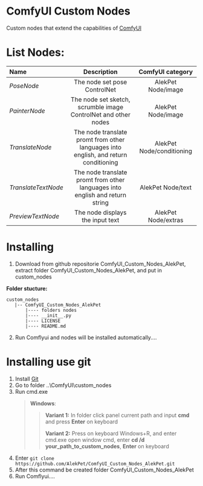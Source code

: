 # ComfyUI Custom Nodes

Custom nodes that extend the capabilities of [ComfyUI](https://github.com/comfyanonymous/ComfyUI)

# List Nodes:

| Name                |                                     Description                                     |     ComfyUI category      |
| :------------------ | :---------------------------------------------------------------------------------: | :-----------------------: |
| _PoseNode_          |                            The node set pose ControlNet                             |    AlekPet Node/image     |
| _PainterNode_       |           The node set sketch, scrumble image ControlNet and other nodes            |    AlekPet Node/image     |
| _TranslateNode_     | The node translate promt from other languages into english, and return conditioning | AlekPet Node/conditioning |
| _TranslateTextNode_ |    The node translate promt from other languages into english and return string     |     AlekPet Node/text     |
| _PreviewTextNode_   |                          The node displays the input text                           |    AlekPet Node/extras    |

# Installing

1. Download from github repositorie ComfyUI_Custom_Nodes_AlekPet, extract folder ComfyUI_Custom_Nodes_AlekPet, and put in custom_nodes

**Folder stucture:**

```
custom_nodes
   |-- ComfyUI_Custom_Nodes_AlekPet
       |---- folders nodes
       |---- __init__.py
       |---- LICENSE
       |---- README.md
```

2. Run Comflyui and nodes will be installed automatically....

# Installing use git

1. Install [Git](https://git-scm.com/)
2. Go to folder ..\ComfyUI\custom_nodes
3. Run cmd.exe
   > **Windows**:
   >
   > > **Variant 1:** In folder click panel current path and input **cmd** and press **Enter** on keyboard
   > >
   > > **Variant 2:** Press on keyboard Windows+R, and enter cmd.exe open window cmd, enter **cd /d your_path_to_custom_nodes**, **Enter** on keyboard
4. Enter `git clone https://github.com/AlekPet/ComfyUI_Custom_Nodes_AlekPet.git`
5. After this command be created folder ComfyUI_Custom_Nodes_AlekPet
6. Run Comflyui....
